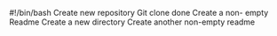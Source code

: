 #!/bin/bash
Create new repository
Git clone done 
Create a non- empty Readme
Create a new directory
Create another non-empty readme

